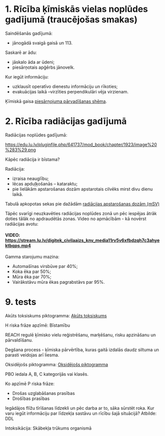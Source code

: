 # 1. Rīcība ķīmiskās vielas noplūdes gadījumā (traucējošas smakas)
Saindēšanās gadījumā:
 - jānogādā svaigā gaisā un 113.

Saskarē ar ādu:
 - jāskalo āda ar ūdeni;
 - piesārņotais apģērbs jānovelk.
 
Kur iegūt informāciju:
 - uzklausīt operatīvo dienestu informāciju un rīkoties;
 - evakuācijas laikā –virzīties perpendikulāri vēja virzienam.

Ķīmiskā gaisa [piesārņojuma pārvadīšanas shēma](https://edu.lu.lv/pluginfile.php/641737/mod_book/chapter/1922/image.png).

# 2. Rīcība radiācijas gadījumā

Radiācijas noplūdes gadījumā:

https://edu.lu.lv/pluginfile.php/641737/mod_book/chapter/1923/image%20%283%29.png

Kāpēc radiācija ir bīstama?

Radiācija:
 - izraisa neauglību;
 - lēcas apduļķošanās – kataraktu;
 - pie lielākām apstarošanas dozām apstarotais cilvēks mirst divu dienu laikā.

Tabulā apkopotas sekas pie dažādām [radiācijas apstarošanas dozām (mSV)](https://edu.lu.lv/pluginfile.php/641737/mod_book/chapter/1923/image%20%284%29.png)

Tāpēc svarīgi neuzkavēties radiācijas noplūdes zonā un pēc iespējas ātrāk doties tālāk no apdraudētās zonas. Video no apmācībām - kā novērst radiācijas avotu:

#### VIDEO:  https://stream.lu.lv/digitek_civilaaizs_knv_media11rv5v6xfbdzqh7c3ahyektbqps.mp4

Gamma starojumu mazina:
- Automašīnas virsbūve par 40%;
- Koka ēka par 50%;
- Mūra ēka par 70%;
- Vairākstāvu mūra ēkas pagrabstāvs par 95%.


# 9. tests

Akūts toksiskums piktogramma: [Akūts toksiskums](https://edu.lu.lv/draftfile.php/630047/user/draft/322351819/image%20%281%29.png)

H riska frāze apzīmē: Bīstamību

REACH regulē ķīmisko vielu reģistrēšanu, marķēšanu, risku apzināšanu un pārvaldīšanu.

Degšana process - ķīmiska pārvērtība, kuras gaitā izdalās daudz siltuma un parasti veidojas arī liesma.

Oksidējošs piktogramma: [Oksidējošs piktogramma](https://edu.lu.lv/draftfile.php/630047/user/draft/128438117/image%20%281%29.png)

PBO iedala  A, B, C kategorijās vai klasēs.

Ko apzīmē P riska frāze:
 - Drošas uzglabāšanas prasības
 - Drošības prasības

Iegādājos flīžu tīrīšanas līdzekli un pēc darba ar to, sāka sūrstēt roka. Kur varu iegūt informāciju par līdzekļa sastāvu un rīcību šajā situācijā? Atbilde: DDL

Intoksikācija: Skābekļa trūkums organismā
